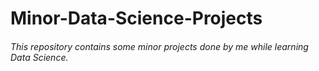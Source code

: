 # Minor-Data-Science-Projects
###### This repository contains some minor projects done by me while learning Data Science.
